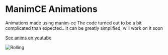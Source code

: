 # ManimCE Animations
Animations made using [manim-ce](https://manim.community)
The code turned out to be a bit complicated than expected.. It can be  greatly simplified, will work on it soon

[See anims on youtube](https://youtube.com/c/Radiium)

![Rolling](demo/Rolling.gif)
